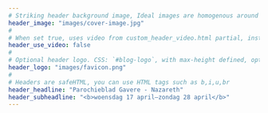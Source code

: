 ```yaml
---
# Striking header background image, Ideal images are homogenous around the centre and contrasting to the text. Non-ideal images can use `title_guard`
header_image: "images/cover-image.jpg"
#
# When set true, uses video from custom_header_video.html partial, instead of header_image
header_use_video: false
#
# Optional header logo. CSS: `#blog-logo`, with max-height defined, optimize to prevent scaling
header_logo: "images/favicon.png"
#
# Headers are safeHTML, you can use HTML tags such as b,i,u,br
header_headline: "Parochieblad Gavere - Nazareth"
header_subheadline: "<b>woensdag 17 april–zondag 28 april</b>"
---
```

